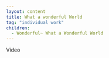 ```yaml
---
layout: content
title: What a wonderful World
tag: "individual work"
children:
  - Wonderful~ What a Wonderful World
---
```

Video
